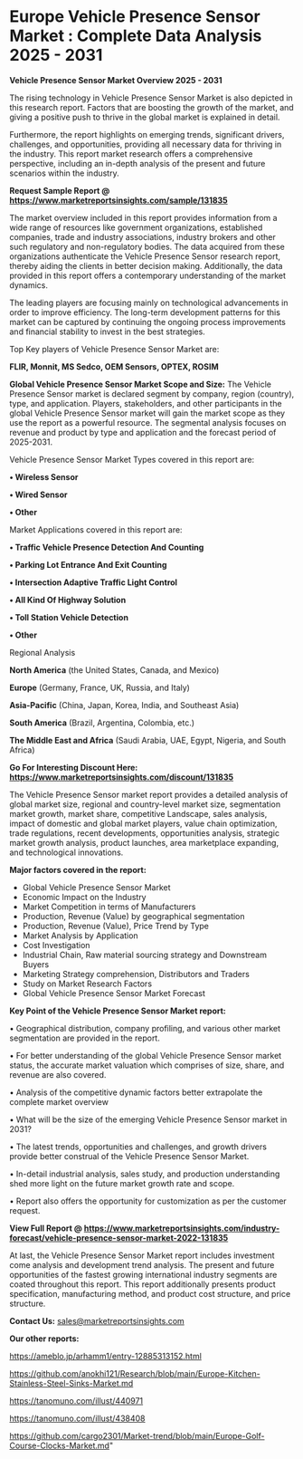 # Europe Vehicle Presence Sensor Market : Complete Data Analysis 2025 - 2031

<Strong> Vehicle Presence Sensor Market Overview 2025 - 2031</strong>

The rising technology in Vehicle Presence Sensor Market is also depicted in this research report. Factors that are boosting the growth of the market, and giving a positive push to thrive in the global market is explained in detail.

Furthermore, the report highlights on emerging trends, significant drivers, challenges, and opportunities, providing all necessary data for thriving in the industry. This report market research offers a comprehensive perspective, including an in-depth analysis of the present and future scenarios within the industry.

<strong>Request Sample Report @ <a href=https://www.marketreportsinsights.com/sample/131835>https://www.marketreportsinsights.com/sample/131835</a></strong>

The market overview included in this report provides information from a wide range of resources like government organizations, established companies, trade and industry associations, industry brokers and other such regulatory and non-regulatory bodies. The data acquired from these organizations authenticate the Vehicle Presence Sensor research report, thereby aiding the clients in better decision making. Additionally, the data provided in this report offers a contemporary understanding of the market dynamics.

The leading players are focusing mainly on technological advancements in order to improve efficiency. The long-term development patterns for this market can be captured by continuing the ongoing process improvements and financial stability to invest in the best strategies.

Top Key players of Vehicle Presence Sensor Market are:

<strong>FLIR, Monnit, MS Sedco, OEM Sensors, OPTEX, ROSIM</strong>

<strong><b>Global Vehicle Presence Sensor Market Scope and Size:</b></strong>
The Vehicle Presence Sensor market is declared segment by company, region (country), type, and application. Players, stakeholders, and other participants in the global Vehicle Presence Sensor market will gain the market scope as they use the report as a powerful resource. The segmental analysis focuses on revenue and product by type and application and the forecast period of 2025-2031.

Vehicle Presence Sensor Market Types covered in this report are:

<strong>• Wireless Sensor

• Wired Sensor

• Other</strong>

Market Applications covered in this report are:

<strong>• Traffic Vehicle Presence Detection And Counting

• Parking Lot Entrance And Exit Counting

• Intersection Adaptive Traffic Light Control

• All Kind Of Highway Solution

• Toll Station Vehicle Detection

• Other</strong> 

Regional Analysis

<strong>North America</strong> (the United States, Canada, and Mexico)

<strong>Europe</strong> (Germany, France, UK, Russia, and Italy)

<strong>Asia-Pacific</strong> (China, Japan, Korea, India, and Southeast Asia)

<strong>South America</strong> (Brazil, Argentina, Colombia, etc.)

<strong>The Middle East and Africa</strong> (Saudi Arabia, UAE, Egypt, Nigeria, and South Africa)

<strong>Go For Interesting Discount Here: <a href=https://www.marketreportsinsights.com/discount/131835>https://www.marketreportsinsights.com/discount/131835</a></strong>

The Vehicle Presence Sensor market report provides a detailed analysis of global market size, regional and country-level market size, segmentation market growth, market share, competitive Landscape, sales analysis, impact of domestic and global market players, value chain optimization, trade regulations, recent developments, opportunities analysis, strategic market growth analysis, product launches, area marketplace expanding, and technological innovations.

<strong><b>Major factors covered in the report:</b></strong>
<ul>
  <li>Global Vehicle Presence Sensor Market </li>
  <li>Economic Impact on the Industry</li>
  <li>Market Competition in terms of Manufacturers</li>
  <li>Production, Revenue (Value) by geographical segmentation</li>
  <li>Production, Revenue (Value), Price Trend by Type</li>
  <li>Market Analysis by Application</li>
  <li>Cost Investigation</li>
  <li>Industrial Chain, Raw material sourcing strategy and Downstream Buyers</li>
  <li>Marketing Strategy comprehension, Distributors and Traders</li>
  <li>Study on Market Research Factors</li>
  <li>Global Vehicle Presence Sensor Market Forecast</li>
</ul>

<strong><b>Key Point of the Vehicle Presence Sensor Market report:</b></strong>

• Geographical distribution, company profiling, and various other market segmentation are provided in the report.

• For better understanding of the global Vehicle Presence Sensor market status, the accurate market valuation which comprises of size, share, and revenue are also covered.

• Analysis of the competitive dynamic factors better extrapolate the complete market overview

• What will be the size of the emerging Vehicle Presence Sensor market in 2031?

• The latest trends, opportunities and challenges, and growth drivers provide better construal of the Vehicle Presence Sensor Market.

• In-detail industrial analysis, sales study, and production understanding shed more light on the future market growth rate and scope.

• Report also offers the opportunity for customization as per the customer request.

<strong><b>View Full Report @ <a href=https://www.marketreportsinsights.com/industry-forecast/vehicle-presence-sensor-market-2022-131835>https://www.marketreportsinsights.com/industry-forecast/vehicle-presence-sensor-market-2022-131835</a></b></strong>


At last, the Vehicle Presence Sensor Market report includes investment come analysis and development trend analysis. The present and future opportunities of the fastest growing international industry segments are coated throughout this report. This report additionally presents product specification, manufacturing method, and product cost structure, and price structure.

<strong>Contact Us:</strong>
sales@marketreportsinsights.com

<strong>Our other reports:</strong>

<a href=https://ameblo.jp/arhamm1/entry-12885313152.html>https://ameblo.jp/arhamm1/entry-12885313152.html</a>

<a href=https://github.com/anokhi121/Research/blob/main/Europe-Kitchen-Stainless-Steel-Sinks-Market.md>https://github.com/anokhi121/Research/blob/main/Europe-Kitchen-Stainless-Steel-Sinks-Market.md</a>

<a href=https://tanomuno.com/illust/440971>https://tanomuno.com/illust/440971</a>

<a href=https://tanomuno.com/illust/438408>https://tanomuno.com/illust/438408</a>

<a href=https://github.com/cargo2301/Market-trend/blob/main/Europe-Golf-Course-Clocks-Market.md>https://github.com/cargo2301/Market-trend/blob/main/Europe-Golf-Course-Clocks-Market.md</a>"
